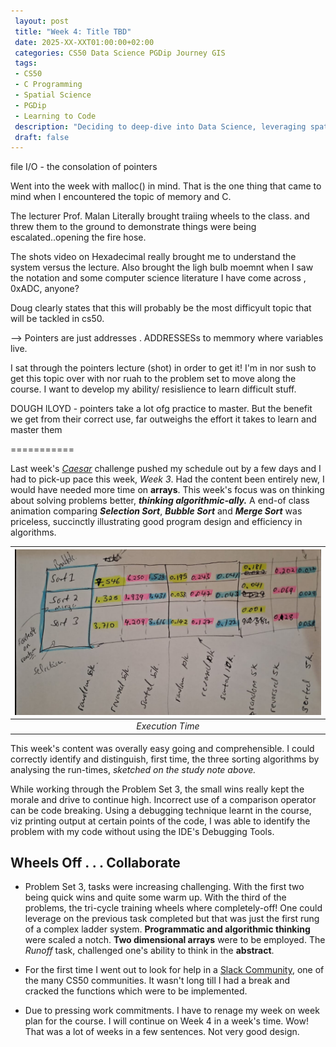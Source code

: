 ```yaml
---
 layout: post
 title: "Week 4: Title TBD"
 date: 2025-XX-XXT01:00:00+02:00
 categories: CS50 Data Science PGDip Journey GIS
 tags: 
 - CS50
 - C Programming
 - Spatial Science
 - PGDip
 - Learning to Code
 description: "Deciding to deep-dive into Data Science, leveraging spatial data expertise and writing about the break." 
 draft: false
--- 
```


file I/O  - the consolation of pointers


Went into the week with malloc() in mind. That is the one thing that came to mind when I encountered the topic of memory and C.

The lecturer Prof. Malan Literally brought traiing wheels to the class. and threw them to the ground to demonstrate things were being escalated..opening the fire hose.

The shots video on Hexadecimal really brought me to understand the system versus the lecture. Also brought the ligh bulb moemnt when I saw the notation and some computer science literature I have come across , 0xADC, anyone?

Doug clearly states that this will probably be the most difficyult topic that will be tackled in cs50.

--> Pointers are just addresses . ADDRESSESs to memmory where variables live. 

I sat through the pointers lecture (shot) in order to get it! I'm in nor sush to get this topic over with nor ruah to the problem set to move along  the course. I want to develop my ability/ resislience to learn difficult stuff.

DOUGH lLOYD - pointers take a lot ofg practice to master. But the benefit we get from their correct use, far outweighs the effort it takes to learn and master them



===========


Last week's [*Caesar*](https://en.wikipedia.org/wiki/Caesar_cipher) challenge pushed my schedule out by a few days and I had to pick-up pace this week, *Week 3*. Had the content been entirely new, I would have needed more time on **arrays**. This week's focus was on thinking about solving problems better, ***thinking algorithmic-ally.*** A end-of class animation comparing ***Selection Sort***, ***Bubble Sort*** and  ***Merge Sort*** was priceless, succinctly illustrating good program design and efficiency in algorithms.

| <img src="/images/run-times.PNG" alt="Run Times"/> |
|:--:|
| *Execution Time* |

This week's content was overally easy going and comprehensible. I could correctly identify and distinguish, first time, the three sorting algorithms  by analysing the run-times, *sketched on the study note above.*

While working through the Problem Set 3, the small wins really kept the morale and drive to continue high. Incorrect use of a comparison operator can be code breaking. Using a debugging technique learnt in the course, viz printing output at certain points of the code, I was able to identify the problem with my code without using the IDE's Debugging Tools.

## Wheels Off . . . Collaborate

- Problem Set 3, tasks were increasing challenging. With the first two being quick wins and quite some warm up. With the third of the problems, the tri-cycle training wheels where completely-off! One could leverage on the previous task completed but that was just the first rung of a complex ladder system.  **Programmatic and algorithmic thinking** were scaled a notch. **Two dimensional arrays** were to be employed. The *Runoff* task, challenged one's ability to think in the **abstract**.

- For the first time I went out to look for help in a [Slack Community](https://cs50.edx.org/slack), one of the many CS50 communities. It wasn't long till I had a break and cracked the functions which were to be implemented.

-  Due to pressing work commitments. I have to renage my week on week plan for the course. I will continue on Week 4 in a week's time. Wow! That was a lot of weeks in a few sentences. Not very good design.
<!--stackedit_data:
eyJoaXN0b3J5IjpbMTQ1ODA4MjgyMCw2NjY5NTMwNTMsMjAwOD
M3MTMxLDU3MjIxNDQ4OSwyMDE0NDc2Mzg4LDYwNjM4MzEwMl19

-->